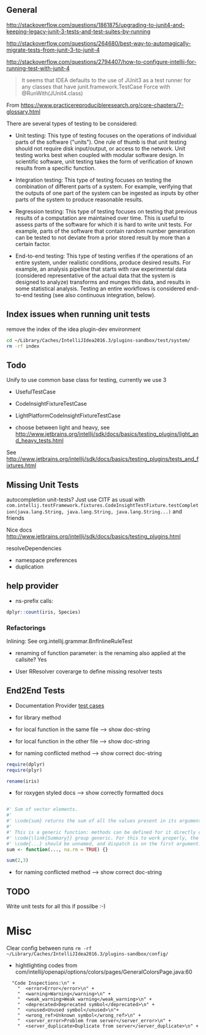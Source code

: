 
General
--------

http://stackoverflow.com/questions/1861875/upgrading-to-junit4-and-keeping-legacy-junit-3-tests-and-test-suites-by-running

http://stackoverflow.com/questions/264680/best-way-to-automagically-migrate-tests-from-junit-3-to-junit-4

http://stackoverflow.com/questions/2794407/how-to-configure-intellij-for-running-test-with-junit-4
> It seems that IDEA defaults to the use of JUnit3 as a test runner for any classes that have junit.framework.TestCase
> Force with @RunWith(JUnit4.class)



From https://www.practicereproducibleresearch.org/core-chapters/7-glossary.html

There are several types of testing to be considered:

* Unit testing: This type of testing focuses on the operations of individual parts of the software ("units"). One rule of thumb is that unit testing should not require disk input/output, or access to the network. Unit testing works best when coupled with modular software design. In scientific software, unit testing takes the form of verification of known results from a specific function.

* Integration testing: This type of testing focuses on testing the combination of different parts of a system. For example, verifying that the outputs of one part of the system can be ingested as inputs by other parts of the system to produce reasonable results.

* Regression testing: This type of testing focuses on testing that previous results of a computation are maintained over time. This is useful to assess parts of the software for which it is hard to write unit tests. For example, parts of the software that contain random number generation can be tested to not deviate from a prior stored result by more than a certain factor.

* End-to-end testing: This type of testing verifies if the operations of an entire system, under realistic conditions, produce desired results. For example, an analysis pipeline that starts with raw experimental data (considered representative of the actual data that the system is designed to analyze) transforms and munges this data, and results in some statistical analysis. Testing an entire workflows is considered end-to-end testing (see also continuous integration, below).

Index issues when running unit tests
------------------------------------

remove the index of the idea plugin-dev environment
```bash
cd ~/Library/Caches/IntelliJIdea2016.3/plugins-sandbox/test/system/
rm -rf index
```


Todo
----


Unify to use common base class for testing, currently we use 3
* UsefulTestCase
* CodeInsightFixtureTestCase
* LightPlatformCodeInsightFixtureTestCase

* choose between light and heavy, see http://www.jetbrains.org/intellij/sdk/docs/basics/testing_plugins/light_and_heavy_tests.html

See http://www.jetbrains.org/intellij/sdk/docs/basics/testing_plugins/tests_and_fixtures.html


Missing Unit Tests
------------------

autocompletion unit-tests? Just use CITF as usual with `com.intellij.testFramework.fixtures.CodeInsightTestFixture.testCompletion(java.lang.String, java.lang.String, java.lang.String...)` and friends

Nice docs
http://www.jetbrains.org/intellij/sdk/docs/basics/testing_plugins.html

resolveDependencies

* namespace preferences
* duplication

## help provider

* ns-prefix calls:
```r
dplyr::count(iris, Species)
```

### Refactorings

Inlining: See org.intellij.grammar.BnfInlineRuleTest


* renaming of function parameter: is the renaming also applied at the callsite? Yes

* User RResolver coverarge to define missing resolver tests

End2End Tests
-------------

* Documentation Provider [test cases](testData/end_to_end/doc_lookup.R)

* for library method
* for local function in the same file --> show doc-string
* for local function in the other file --> show doc-string
* for naming conflicted method --> show correct doc-string
```r
require(dplyr)
require(plyr)

rename(iris)
```

* for roxygen styled docs --> show correctly formatted docs
```r

#' Sum of vector elements.
#' 
#' \code{sum} returns the sum of all the values present in its arguments.
#' 
#' This is a generic function: methods can be defined for it directly or via the
#' \code{\link{Summary}} group generic. For this to work properly, the arguments
#' \code{...} should be unnamed, and dispatch is on the first argument.
sum <- function(..., na.rm = TRUE) {}

sum(2,3)

```

* for naming conflicted method --> show correct doc-string



TODO
----

Write unit tests for all this if possilbe :-)


Misc
====

Clear config between runs 
`rm -rf ~/Library/Caches/IntelliJIdea2016.3/plugins-sandbox/config/`

* hightlighting codes from com/intellij/openapi/options/colors/pages/GeneralColorsPage.java:60 
```
  "Code Inspections:\n" +
    "  <error>Error</error>\n" +
    "  <warning>Warning</warning>\n" +
    "  <weak_warning>Weak warning</weak_warning>\n" +
    "  <deprecated>Deprecated symbol</deprecated>\n" +
    "  <unused>Unused symbol</unused>\n"+
    "  <wrong_ref>Unknown symbol</wrong_ref>\n" +
    "  <server_error>Problem from server</server_error>\n" +
    "  <server_duplicate>Duplicate from server</server_duplicate>\n" +
```